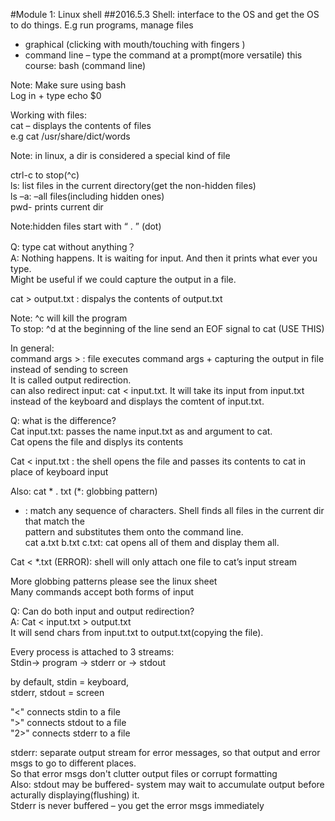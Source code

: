 #Module 1: Linux shell
##2016.5.3
Shell: interface to the OS and get the OS to do things.
 E.g run programs, manage files
- graphical (clicking with mouth/touching with fingers )
- command line – type the command at a prompt(more versatile)
this course: bash (command line)

Note: Make sure using bash </br>
      Log in + type echo $0

Working with files:</br>
cat – displays the contents of files </br>
e.g cat /usr/share/dict/words 

Note: in linux, a dir is considered a special kind of file

ctrl-c to stop(^c) </br>
ls: list files in the current directory(get the non-hidden files) </br>
ls –a: –all files(including hidden ones) </br>
pwd- prints current dir </br>

Note:hidden files start with “ . ” (dot)

Q: type cat without anything？</br>
A: Nothing happens. It is waiting for input. And then it prints what ever you type. </br>
Might be useful if we could capture the output in a file.

cat > output.txt : dispalys the contents of output.txt </br>

Note: ^c will kill the program </br>
To stop: ^d at the beginning of the line send an EOF signal to cat (USE THIS)

In general: </br>
command args > :	file executes command args + capturing the output in file instead 
of sending to screen </br>
It is called output redirection. </br>
can also redirect input: cat < input.txt. It will take its input from input.txt instead of the keyboard and displays the comtent of input.txt.

Q: what is the difference? </br>
Cat input.txt: passes the name input.txt as and argument to cat. </br>
Cat opens the file and displys its contents

Cat < input.txt : the shell opens the file and passes its contents to cat in place of keyboard input

Also: cat * . txt (*: globbing pattern) </br>
* : match any sequence of characters. Shell finds all files in the current dir that match the </br>
    pattern and substitutes them onto the command line.</br>
cat a.txt b.txt c.txt: cat opens all of them and display them all.

Cat < *.txt (ERROR): shell will only attach one file to cat’s input stream

More globbing patterns please see the linux sheet </br>
Many commands accept both forms of input

Q: Can do both input and output redirection?</br>
A: Cat < input.txt  > output.txt </br>It will send chars from input.txt to output.txt(copying the file).

Every process is attached to 3 streams:</br>
Stdin-> program -> stderr or  -> stdout 

by default, stdin = keyboard, </br>
          stderr, stdout = screen
          
"<"  connects stdin to a file </br>
">"  connects stdout to a file </br>
"2>"  connects stderr to a file

stderr: separate output stream for error messages, so that output and error msgs to go to different places. </br>
         So that error msgs don't clutter output files or corrupt formatting </br>
Also: stdout may be buffered- system may wait to accumulate output before acturally displaying(flushing) it. </br>
      Stderr is never buffered – you get the error msgs immediately
